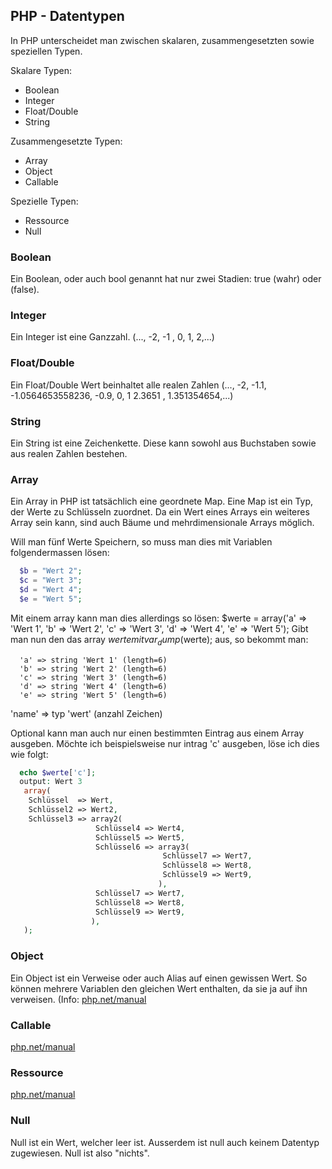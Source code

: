## PHP - Datentypen
In PHP unterscheidet man zwischen skalaren, zusammengesetzten sowie speziellen Typen.


Skalare Typen:


  * Boolean
  * Integer
  * Float/Double
  * String



Zusammengesetzte Typen:


  * Array
  * Object
  * Callable



Spezielle Typen:


  * Ressource
  * Null



### Boolean
Ein Boolean, oder auch bool genannt hat nur zwei Stadien: true (wahr) oder (false). 
### Integer
Ein Integer ist eine Ganzzahl. (..., -2, -1 , 0, 1, 2,...)
### Float/Double
Ein Float/Double Wert beinhaltet alle realen Zahlen (..., -2, -1.1, -1.0564653558236, -0.9, 0, 1 2.3651 , 1.351354654,...)
### String
Ein String ist eine Zeichenkette. Diese kann sowohl aus Buchstaben sowie aus realen Zahlen bestehen.
### Array
Ein Array in PHP ist tatsächlich eine geordnete Map. Eine Map ist ein Typ, der Werte zu Schlüsseln zuordnet. Da ein Wert eines Arrays ein weiteres Array sein kann, sind auch Bäume und mehrdimensionale Arrays möglich.


Will man fünf Werte Speichern, so muss man dies mit Variablen folgendermassen lösen:
```php  $a = "Wert 1";
  $b = "Wert 2";
  $c = "Wert 3";
  $d = "Wert 4";
  $e = "Wert 5";
  ```

Mit einem array kann man dies allerdings so lösen:
  $werte = array('a' => 'Wert 1', 'b' => 'Wert 2', 'c' => 'Wert 3', 'd' => 'Wert 4', 'e' => 'Wert 5');
Gibt man nun den das array $werte mit var_dump($werte); aus, so bekommt man:
```phparray (size=5)
  'a' => string 'Wert 1' (length=6)
  'b' => string 'Wert 2' (length=6)
  'c' => string 'Wert 3' (length=6)
  'd' => string 'Wert 4' (length=6)
  'e' => string 'Wert 5' (length=6)
  ```
'name' => typ 'wert' (anzahl Zeichen)

Optional kann man auch nur einen bestimmten Eintrag aus einem Array ausgeben. Möchte ich beispielsweise nur intrag 'c' ausgeben, löse ich dies wie folgt:
```php
  echo $werte['c'];
  output: Wert 3
   array(
    Schlüssel  => Wert,
    Schlüssel2 => Wert2,
    Schlüssel3 => array2(
                   Schlüssel4 => Wert4,
                   Schlüssel5 => Wert5,
                   Schlüssel6 => array3(
                                  Schlüssel7 => Wert7,
                                  Schlüssel8 => Wert8,
                                  Schlüssel9 => Wert9,
                                 ),
                   Schlüssel7 => Wert7,
                   Schlüssel8 => Wert8,
                   Schlüssel9 => Wert9,
                  ),
   );
   ```



### Object
Ein Object ist ein Verweise oder auch Alias auf einen gewissen Wert. So können mehrere Variablen den gleichen Wert enthalten, da sie ja auf ihn verweisen. (Info: [php.net/manual](http://php.net/manual/de/language.oop5.references.php)
### Callable
[php.net/manual](http://php.net/manual/de/language.types.callable.php)
### Ressource
[php.net/manual](http://php.net/manual/en/language.types.resource.php)
### Null
Null ist ein Wert, welcher leer ist. Ausserdem ist null auch keinem Datentyp zugewiesen. Null ist also "nichts".